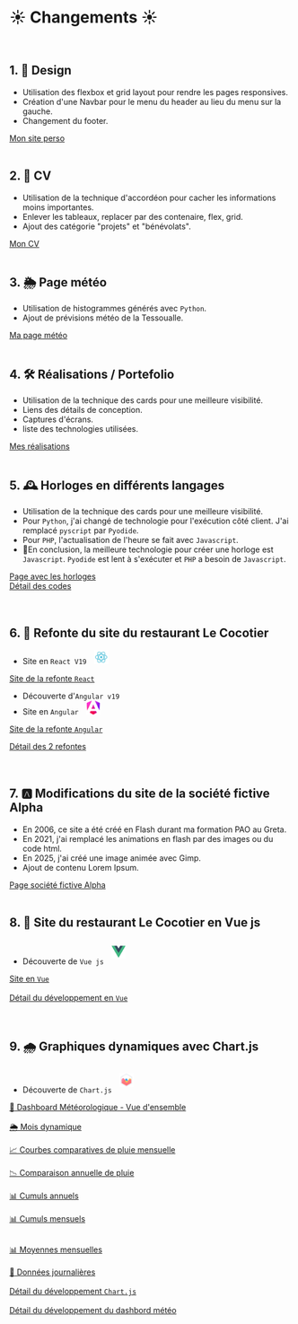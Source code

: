 # <h1>☀️ Changements ☀️</h1>
<br/>

## 1. 🧩 Design

- Utilisation des flexbox et grid layout pour rendre les pages responsives.
- Création d'une Navbar pour le menu du header au lieu du menu sur la gauche.
- Changement du footer.

<a href="http://nelly.babin.free.fr" target="_blank" title="Mon site perso">Mon site perso </a>
<br/><br/>  

## 2. 🔭 CV

- Utilisation de la technique d'accordéon pour cacher les informations moins importantes.
- Enlever les tableaux, replacer par des contenaire, flex, grid.
- Ajout des catégorie "projets" et "bénévolats".

<a href="http://nelly.babin.free.fr/cv/index.html" target="_blank" title="Mon CV">Mon CV</a>
<br/><br/>

## 3. 🌦️ Page météo

- Utilisation de histogrammes générés avec `Python`.
- Ajout de prévisions météo de la Tessoualle.

<a href="http://nelly.babin.free.fr/meteo/index.php" target="_blank" title="Ma page météo">Ma page météo</a>
<br/><br/>

## 4. 🛠️ Réalisations / Portefolio

- Utilisation de la technique des cards pour une meilleure visibilité.
- Liens des détails de conception.
- Captures d'écrans.
- liste des technologies utilisées.

<a href="http://nelly.babin.free.fr/realis.html" target="_blank" title="Mes réalisations">Mes réalisations</a>
<br/><br/>

## 5. 🕰️ Horloges en différents langages

- Utilisation de la technique des cards pour une meilleure visibilité.
- Pour `Python`, j'ai changé de technologie pour l'exécution côté client. J'ai remplacé `pyscript` par `Pyodide`.
- Pour `PHP`, l'actualisation de l'heure se fait avec `Javascript`.
- 🎯En conclusion, la meilleure technologie pour créer une horloge est `Javascript`.
`Pyodide` est lent à s'exécuter et `PHP` a besoin de `Javascript`.

<a href="http://nelly.babin.free.fr/realisations/horloge.php" target="_blank" title="Page avec les horloges">Page avec les horloges</a>
<br />
<a href="https://github.com/nelbab/refonte-site-perso/blob/main/codeHorloge.md" target="_blank" title="Détail des codes ">Détail des codes </a>  <br/>
<br /><br />

## 6. 🌴 Refonte du site du restaurant Le Cocotier

- Site en `React V19` <img style="margin-left: 10px" src="images/react.png" alt="React" title="React" height="25" />
  
<a href="http://nelly.babin.free.fr/site-restaurant-react/" target="_blank" title="Page de la refonte React">Site de la refonte `React`</a>
<br />

- Découverte d'`Angular v19`
- Site en `Angular` <img style="margin-left: 10px" src="images/angular.png" alt="Angular" title="Angular" height="25" />

<a href="http://nelly.babin.free.fr/site-restaurant" target="_blank" title="Page de la refonte Angular">Site de la refonte `Angular`</a>

<a href="https://github.com/nelbab/refonte-site-perso/blob/main/refonte-le-cocotier.md" target="_blank" title="Détail des 2 refontes">Détail des 2 refontes </a>  <br/>
<br /><br />

## 7. 🅰️ Modifications du site de la société fictive Alpha

- En 2006, ce site a été créé en Flash durant ma formation PAO au Greta.
- En 2021, j'ai remplacé les animations en flash par des images ou du code html.
- En 2025, j'ai créé une image animée avec Gimp.
- Ajout de contenu Lorem Ipsum.

<a href="http://nelly.babin.free.fr/site-test-flash/index.html" target="_blank" title="Page société fictive alpha">Page société fictive Alpha</a>
<br /><br />

## 8. 🌴 Site du restaurant Le Cocotier en Vue js

- Découverte de `Vue js` <a href="https://vuejs.org" target="_blank"><img style="margin: 10px" src="images/vuejs.png" alt="Vue" title="Vue" height="25" /></a>
  
<a href="http://nelly.babin.free.fr/site-restaurant-vue/" target="_blank" title="Page du site en Vue">Site en `Vue`</a>
<br /><br />
<a href="https://github.com/nelbab/refonte-site-perso/blob/main/le-cocotier-en-vue.md" target="_blank" title="Détail du developpement en Vue">Détail du développement en `Vue` </a>  <br/>
<br /><br />

## 9. 🌧️ Graphiques dynamiques avec Chart.js

- Découverte de `Chart.js` <a href="https://www.chartjs.org/" target="_blank"><img style="margin: 10px" src="images/Chartjs.png" alt="Chartjs" title="Chartjs" height="25" /></a>

<a href="http://nelly.babin.free.fr/meteo/dashboard.php" target="_blank" title="Dashboard Météorologique - Vue d'ensemble">📰 Dashboard Météorologique - Vue d'ensemble </a>
<br /><br />
<a href="http://nelly.babin.free.fr/meteo/dynamique.php" target="_blank" title="Histogramme d'un mois">🌦️ Mois dynamique </a>
<br /><br />
<a href="http://nelly.babin.free.fr/meteo/comparaison.php" target="_blank" title="Courbes comparatives de pluie">📈 Courbes comparatives de pluie mensuelle</a>
<br /><br />
<a href="http://nelly.babin.free.fr/meteo/comparaison-annuel.php" target="_blank" title="Courbes Comparaison annuelle de pluie">📉 Comparaison annuelle de pluie</a>
<br /><br />
<a href="http://nelly.babin.free.fr/meteo/cumuls_annuels.php" target="_blank" title="Cumuls annuels">📊 Cumuls annuels</a>
<br /><br />
<a href="http://nelly.babin.free.fr/meteo/cumuls_mensuels.php" target="_blank" title="Cumuls mensuels">📊 Cumuls mensuels</a>
<br /><br />

<a href="http://nelly.babin.free.fr/meteo/moyenne_mensuelle.php" target="_blank" title="Moyennes mensuelles">📊 Moyennes mensuelles</a>
<br /><br />
<a href="http://nelly.babin.free.fr/meteo/donnees_journalieres.php" target="_blank" title="Données journalières">📑 Données journalières</a>
<br /><br />
<a href="https://github.com/nelbab/python-histogrammes/blob/main/graphes-precipitation.md" target="_blank" title="Détail du développement en Chart.js">Détail du développement `Chart.js` </a>
<br /><br />
<a href="h[ttps://github.com/nelbab/python-histogrammes/blob/main/dashboard-meteo" target="_blank" title="Détail du développement en Chart.js">Détail du développement du dashbord météo </a>  <br/>
<br /><br />